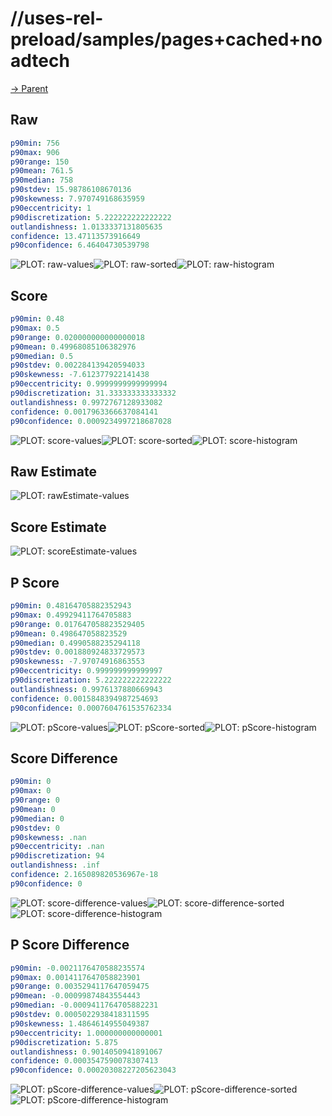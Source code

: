 
# //uses-rel-preload/samples/pages+cached+noadtech

[→ Parent](../..)


## Raw


```yaml
p90min: 756
p90max: 906
p90range: 150
p90mean: 761.5
p90median: 758
p90stdev: 15.98786108670136
p90skewness: 7.970749168635959
p90eccentricity: 1
p90discretization: 5.222222222222222
outlandishness: 1.0133337131805635
confidence: 13.47113573916649
p90confidence: 6.46404730539798

```

![PLOT: raw-values](./raw/values.svg)![PLOT: raw-sorted](./raw/sorted.svg)![PLOT: raw-histogram](./raw/histogram.svg)
## Score


```yaml
p90min: 0.48
p90max: 0.5
p90range: 0.020000000000000018
p90mean: 0.49968085106382976
p90median: 0.5
p90stdev: 0.002284139420594033
p90skewness: -7.612377922141438
p90eccentricity: 0.9999999999999994
p90discretization: 31.333333333333332
outlandishness: 0.9972767128933082
confidence: 0.0017963366637084141
p90confidence: 0.0009234997218687028

```

![PLOT: score-values](./score/values.svg)![PLOT: score-sorted](./score/sorted.svg)![PLOT: score-histogram](./score/histogram.svg)
## Raw Estimate

![PLOT: rawEstimate-values](./rawEstimate/values.svg)
## Score Estimate

![PLOT: scoreEstimate-values](./scoreEstimate/values.svg)
## P Score


```yaml
p90min: 0.48164705882352943
p90max: 0.49929411764705883
p90range: 0.017647058823529405
p90mean: 0.498647058823529
p90median: 0.4990588235294118
p90stdev: 0.001880924833729573
p90skewness: -7.97074916863553
p90eccentricity: 0.999999999999997
p90discretization: 5.222222222222222
outlandishness: 0.9976137880669943
confidence: 0.0015848394987254693
p90confidence: 0.0007604761535762334

```

![PLOT: pScore-values](./pScore/values.svg)![PLOT: pScore-sorted](./pScore/sorted.svg)![PLOT: pScore-histogram](./pScore/histogram.svg)
## Score Difference


```yaml
p90min: 0
p90max: 0
p90range: 0
p90mean: 0
p90median: 0
p90stdev: 0
p90skewness: .nan
p90eccentricity: .nan
p90discretization: 94
outlandishness: .inf
confidence: 2.165089820536967e-18
p90confidence: 0

```

![PLOT: score-difference-values](./score-difference/values.svg)![PLOT: score-difference-sorted](./score-difference/sorted.svg)![PLOT: score-difference-histogram](./score-difference/histogram.svg)
## P Score Difference


```yaml
p90min: -0.0021176470588235574
p90max: 0.0014117647058823901
p90range: 0.0035294117647059475
p90mean: -0.00099874843554443
p90median: -0.0009411764705882231
p90stdev: 0.0005022938418311595
p90skewness: 1.4864614955049387
p90eccentricity: 1.000000000000001
p90discretization: 5.875
outlandishness: 0.9014050941891067
confidence: 0.0003547590078307413
p90confidence: 0.00020308227205623043

```

![PLOT: pScore-difference-values](./pScore-difference/values.svg)![PLOT: pScore-difference-sorted](./pScore-difference/sorted.svg)![PLOT: pScore-difference-histogram](./pScore-difference/histogram.svg)